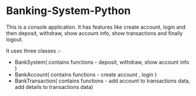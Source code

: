 # Banking-System-Python

This is a console application.
It has features like create account, login and then deposit, withdraw, show account info, show transactions and finally logout.

It uses three classes :- 
 -  BankSystem( contains functions - deposit, withdraw, show account info )
 -  BankAccount( contains functions - create account , login )
 -  BankTransaction( contains functions - add account to transactions data, add details to transactions data)
                         
